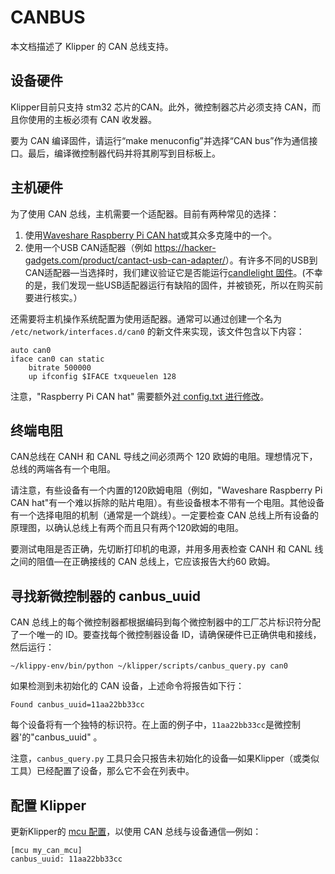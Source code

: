 # CANBUS

本文档描述了 Klipper 的 CAN 总线支持。

## 设备硬件

Klipper目前只支持 stm32 芯片的CAN。此外，微控制器芯片必须支持 CAN，而且你使用的主板必须有 CAN 收发器。

要为 CAN 编译固件，请运行“make menuconfig”并选择“CAN bus”作为通信接口。最后，编译微控制器代码并将其刷写到目标板上。

## 主机硬件

为了使用 CAN 总线，主机需要一个适配器。目前有两种常见的选择：

1. 使用[Waveshare Raspberry Pi CAN hat](https://www.waveshare.com/rs485-can-hat.htm)或其众多克隆中的一个。
1. 使用一个USB CAN适配器（例如 <https://hacker-gadgets.com/product/cantact-usb-can-adapter/>）。有许多不同的USB到CAN适配器—当选择时，我们建议验证它是否能运行[candlelight 固件](https://github.com/candle-usb/candleLight_fw)。(不幸的是，我们发现一些USB适配器运行有缺陷的固件，并被锁死，所以在购买前要进行核实。）

还需要将主机操作系统配置为使用适配器。通常可以通过创建一个名为 `/etc/network/interfaces.d/can0` 的新文件来实现，该文件包含以下内容：

```
auto can0
iface can0 can static
    bitrate 500000
    up ifconfig $IFACE txqueuelen 128
```

注意，"Raspberry Pi CAN hat" 需要额外[对 config.txt 进行修改](https://www.waveshare.com/wiki/RS485_CAN_HAT)。

## 终端电阻

CAN总线在 CANH 和 CANL 导线之间必须两个 120 欧姆的电阻。理想情况下，总线的两端各有一个电阻。

请注意，有些设备有一个内置的120欧姆电阻（例如，"Waveshare Raspberry Pi CAN hat"有一个难以拆除的贴片电阻）。有些设备根本不带有一个电阻。其他设备有一个选择电阻的机制（通常是一个跳线）。一定要检查 CAN 总线上所有设备的原理图，以确认总线上有两个而且只有两个120欧姆的电阻。

要测试电阻是否正确，先切断打印机的电源，并用多用表检查 CANH 和 CANL 线之间的阻值—在正确接线的 CAN 总线上，它应该报告大约60 欧姆。

## 寻找新微控制器的 canbus_uuid

CAN 总线上的每个微控制器都根据编码到每个微控制器中的工厂芯片标识符分配了一个唯一的 ID。要查找每个微控制器设备 ID，请确保硬件已正确供电和接线，然后运行：

```
~/klippy-env/bin/python ~/klipper/scripts/canbus_query.py can0
```

如果检测到未初始化的 CAN 设备，上述命令将报告如下行：

```
Found canbus_uuid=11aa22bb33cc
```

每个设备将有一个独特的标识符。在上面的例子中，`11aa22bb33cc`是微控制器'的"canbus_uuid" 。

注意，`canbus_query.py` 工具只会只报告未初始化的设备—如果Klipper（或类似工具）已经配置了设备，那么它不会在列表中。

## 配置 Klipper

更新Klipper的 [mcu 配置](Config_Reference.md#mcu)，以使用 CAN 总线与设备通信—例如：

```
[mcu my_can_mcu]
canbus_uuid: 11aa22bb33cc
```
